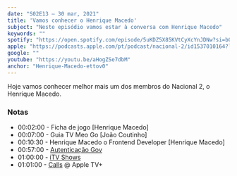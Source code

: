 ```yaml
---
date: "S02E13 — 30 mar, 2021"
title: 'Vamos conhecer o Henrique Macedo'
subject: "Neste episódio vamos estar à conversa com Henrique Macedo"
keywords: ""
spotify: "https://open.spotify.com/episode/5uKDZ5X85KVtCyXcYnJDNw?si=b063b83988f04ce8"
apple: "https://podcasts.apple.com/pt/podcast/nacional-2/id1537010164?l=en&i=1000515088454"
google: ""
youtube: "https://youtu.be/aHogZSe7dbM"
anchor: "Henrique-Macedo-ettov0"
---
```


Hoje vamos conhecer melhor mais um dos membros do Nacional 2, o Henrique Macedo.

### Notas

* 00:02:00​ - Ficha de jogo  [Henrique Macedo]
* 00:07:00​ - Guia TV Meo Go  [João Coutinho]
* 00:10:30​ - Henrique Macedo o Frontend Developer  [Henrique Macedo]
* 00:57:00​ - [Autenticação Gov](https://www.autenticacao.gov.pt/)
* 01:00:00​ - [iTV Shows](https://apps.apple.com/app/itv-shows-3/id741292427?l=fr&ls=1)
* 01:01:00​ - [Calls](https://tv.apple.com/pt/show/calls/umc.cmc.7hp8sparfsxo0l4f712f3mf2r) @ Apple TV+

